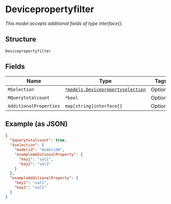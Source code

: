 
# Devicepropertyfilter

*This model accepts additional fields of type interface{}.*

## Structure

`Devicepropertyfilter`

## Fields

| Name | Type | Tags | Description |
|  --- | --- | --- | --- |
| `MSelection` | [`*models.Devicepropertyselection`](../../doc/models/devicepropertyselection.md) | Optional | - |
| `MQuerytotalcount` | `*bool` | Optional | - |
| `AdditionalProperties` | `map[string]interface{}` | Optional | - |

## Example (as JSON)

```json
{
  "$querytotalcount": true,
  "$selection": {
    "modelid": "modelid0",
    "exampleAdditionalProperty": {
      "key1": "val1",
      "key2": "val2"
    }
  },
  "exampleAdditionalProperty": {
    "key1": "val1",
    "key2": "val2"
  }
}
```

